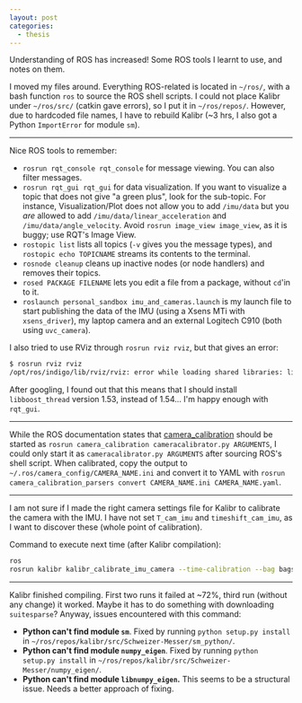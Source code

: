 ```yaml
---
layout: post
categories:
  - thesis
---
```

Understanding of ROS has increased! Some ROS tools I learnt to use, and notes on them.

I moved my files around.  Everything ROS-related is located in `~/ros/`, with a bash function `ros` to source the ROS shell scripts.  I could not place Kalibr under `~/ros/src/` (catkin gave errors), so I put it in `~/ros/repos/`.  However, due to hardcoded file names, I have to rebuild Kalibr (~3 hrs, I also got a Python `ImportError` for module `sm`).

---

Nice ROS tools to remember:

  - `rosrun rqt_console rqt_console` for message viewing.  You can also filter messages.
  - `rosrun rqt_gui rqt_gui` for data visualization.  If you want to visualize a topic that does not give "a green plus", look for the sub-topic.  For instance, Visualization/Plot does not allow you to add `/imu/data` but you *are* allowed to add `/imu/data/linear_acceleration` and `/imu/data/angle_velocity`.  Avoid `rosrun image_view image_view`, as it is buggy; use RQT's Image View.
  - `rostopic list` lists all topics (`-v` gives you the message types), and `rostopic echo TOPICNAME` streams its contents to the terminal.
  - `rosnode cleanup` cleans up inactive nodes (or node handlers) and removes their topics.
  - `rosed PACKAGE FILENAME` lets you edit a file from a package, without `cd`'in to it.
  - `roslaunch personal_sandbox imu_and_cameras.launch` is my launch file to start publishing the data of the IMU (using a Xsens MTi with `xsens_driver`), my laptop camera and an external Logitech C910 (both using `uvc_camera`).

I also tried to use RViz through `rosrun rviz rviz`, but that gives an error: 

```bash
$ rosrun rviz rviz 
/opt/ros/indigo/lib/rviz/rviz: error while loading shared libraries: libboost_thread.so.1.53.0: cannot open shared object file: No such file or directory
```

After googling, I found out that this means that I should install `libboost_thread` version 1.53, instead of 1.54...  I'm happy enough with `rqt_gui`.

---

While the ROS documentation states that [camera_calibration](http://wiki.ros.org/camera_calibration?distro=indigo) should be started as `rosrun camera_calibration cameracalibrator.py ARGUMENTS`, I could only start it as `cameracalibrator.py ARGUMENTS` after sourcing ROS's shell script.  When calibrated, copy the output to `~/.ros/camera_config/CAMERA_NAME.ini` and convert it to YAML with `rosrun camera_calibration_parsers convert CAMERA_NAME.ini CAMERA_NAME.yaml`.

--- 

I am not sure if I made the right camera settings file for Kalibr to calibrate the camera with the IMU.  I have not set `T_cam_imu` and `timeshift_cam_imu`, as I want to discover these (whole point of calibration).

Command to execute next time (after Kalibr compilation): 

```bash
ros
rosrun kalibr kalibr_calibrate_imu_camera --time-calibration --bag bags/2014-09-03_calibration_MTi_Logitech.bag --cam repos/kalibr/config/camera/logitech.yaml --imu repos/kalibr/config/imu/MTx.yaml --target repos/kalibr/config/calibration_target/checkerboard.yaml
```

---

Kalibr finished compiling.  First two runs it failed at ~72%, third run (without any change) it worked.  Maybe it has to do something with downloading `suitesparse`?  Anyway, issues encountered with this command:
  
  - **Python can't find module `sm`**.  Fixed by running `python setup.py install` in `~/ros/repos/kalibr/src/Schweizer-Messer/sm_python/`.
  - **Python can't find module `numpy_eigen`**.  Fixed by running `python setup.py install` in `~/ros/repos/kalibr/src/Schweizer-Messer/numpy_eigen/`.
  - **Python can't find module `libnumpy_eigen`.**  This seems to be a structural issue.  Needs a better approach of fixing.
